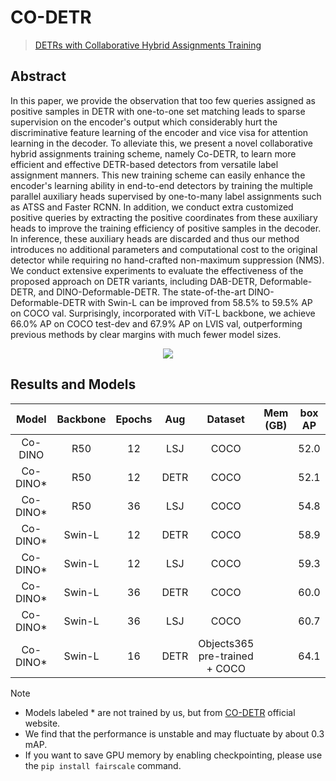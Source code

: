 # CO-DETR

> [DETRs with Collaborative Hybrid Assignments Training](https://arxiv.org/abs/2211.12860)

<!-- [ALGORITHM] -->

## Abstract

In this paper, we provide the observation that too few queries assigned as positive samples in DETR with one-to-one set matching leads to sparse supervision on the encoder's output which considerably hurt the discriminative feature learning of the encoder and vice visa for attention learning in the decoder. To alleviate this, we present a novel collaborative hybrid assignments training scheme, namely Co-DETR, to learn more efficient and effective DETR-based detectors from versatile label assignment manners. This new training scheme can easily enhance the encoder's learning ability in end-to-end detectors by training the multiple parallel auxiliary heads supervised by one-to-many label assignments such as ATSS and Faster RCNN. In addition, we conduct extra customized positive queries by extracting the positive coordinates from these auxiliary heads to improve the training efficiency of positive samples in the decoder. In inference, these auxiliary heads are discarded and thus our method introduces no additional parameters and computational cost to the original detector while requiring no hand-crafted non-maximum suppression (NMS). We conduct extensive experiments to evaluate the effectiveness of the proposed approach on DETR variants, including DAB-DETR, Deformable-DETR, and DINO-Deformable-DETR. The state-of-the-art DINO-Deformable-DETR with Swin-L can be improved from 58.5% to 59.5% AP on COCO val. Surprisingly, incorporated with ViT-L backbone, we achieve 66.0% AP on COCO test-dev and 67.9% AP on LVIS val, outperforming previous methods by clear margins with much fewer model sizes.

<div align=center>
<img src="https://github.com/open-mmlab/mmdetection/assets/17425982/dceaf7ee-cd6c-4be0-b7b1-5b01a7f11724"/>
</div>

## Results and Models

|   Model   | Backbone | Epochs | Aug  |            Dataset            | Mem (GB) | box AP | Config | Download |
| :-------: | :------: | :----: | :--: | :---------------------------: | :------: | :----: | :----: | :------: |
|  Co-DINO  |   R50    |   12   | LSJ  |             COCO              |          |  52.0  |        |          |
| Co-DINO\* |   R50    |   12   | DETR |             COCO              |          |  52.1  |        |          |
| Co-DINO\* |   R50    |   36   | LSJ  |             COCO              |          |  54.8  |        |          |
| Co-DINO\* |  Swin-L  |   12   | DETR |             COCO              |          |  58.9  |        |          |
| Co-DINO\* |  Swin-L  |   12   | LSJ  |             COCO              |          |  59.3  |        |          |
| Co-DINO\* |  Swin-L  |   36   | DETR |             COCO              |          |  60.0  |        |          |
| Co-DINO\* |  Swin-L  |   36   | LSJ  |             COCO              |          |  60.7  |        |          |
| Co-DINO\* |  Swin-L  |   16   | DETR | Objects365 pre-trained + COCO |          |  64.1  |        |          |

Note

- Models labeled * are not trained by us, but from [CO-DETR](https://github.com/Sense-X/Co-DETR) official website.
- We find that the performance is unstable and may fluctuate by about 0.3 mAP.
- If you want to save GPU memory by enabling checkpointing, please use the `pip install fairscale` command.
